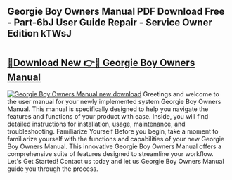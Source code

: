 ## Georgie Boy Owners Manual PDF Download Free - Part-6bJ User Guide Repair - Service Owner Edition kTWsJ

# <h2><a href="http://bc70024.oget.top/?id=Georgie+Boy+Owners+Manual">🔗Download New 👉🔴 Georgie Boy Owners Manual</a></h2>

[![Georgie Boy Owners Manual new download](https://i.imgur.com/5g1atiW.png)](http://bc70024.oget.top/?id=Georgie+Boy+Owners+Manual)
Greetings and welcome to the user manual for your newly implemented system Georgie Boy Owners Manual. This manual is specifically designed to help you navigate the features and functions of your product with ease. Inside, you will find detailed instructions for installation, usage, maintenance, and troubleshooting. Familiarize Yourself Before you begin, take a moment to familiarize yourself with the functions and capabilities of your new Georgie Boy Owners Manual. This innovative Georgie Boy Owners Manual offers a comprehensive suite of features designed to streamline your workflow. Let's Get Started! Contact us today and let us Georgie Boy Owners Manual guide you through the process.
